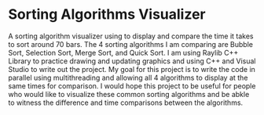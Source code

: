 # Sorting Algorithms Visualizer

A sorting algorithm visualizer using to display and compare the time it takes to sort around 70 bars. The 4 sorting algorithms I am comparing are Bubble Sort, Selection Sort, Merge Sort, and Quick Sort. I am using Raylib C++ Library to practice drawing and updating graphics and using C++ and Visual Studio to write out the project. My goal for this project is to write the code in parallel using multithreading and allowing all 4 algorithms to display at the same times for comparison. I would hope this project to be useful for people who would like to visualize these common sorting algorithms and be abkle to witness the difference and time comparisons between the algorithms.


<!--  Add GIF of the end product at the end  -->
